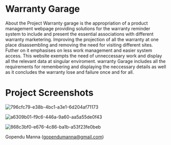 # Warranty Garage
About the Project
Warranty garage is the appropriation of a product management webpage providing solutions for the warranty reminder system to include and present the essential associations with different warranty marketering. Improving the projection of all the warranty at one place disassembling and removing the need for visiting different sites. Futher on it emphasises on less work management and easier system access. This website exempts the need of unneccessary work and display all the relevant data at singular enviroment. warranty Garage includes all the requirements for remembering and displaying the neccessary details as well as it concludes the warranty lose and failure once and for all.

# Project Screenshots
![796cfc79-e38b-4bc1-a3e1-6d204af71173](https://github.com/Gopendu070/Warranty_Garage_App/assets/92077709/f4eaa686-c089-4c3c-8dc0-0b053cffd998)

![a6309b01-f9c6-446a-9a60-aa5a55de0f43](https://github.com/Gopendu070/Warranty_Garage_App/assets/92077709/6052c7f5-e06d-4d6e-b734-d3c56df05950)

![868c3bf0-e676-4c86-ba1b-a53f23fe0beb](https://github.com/Gopendu070/Warranty_Garage_App/assets/92077709/d9454cc4-1065-43f7-8932-99fa8d88333a)

Gopendu Manna (gopendumanna@gmail.com)
